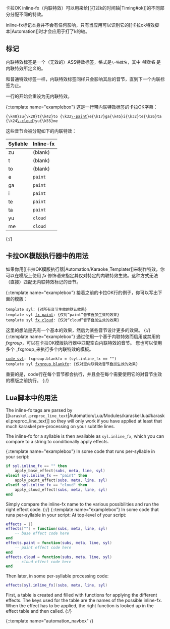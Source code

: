 卡拉OK inline-fx（内联特效）可以用来给[[打过k的时间轴|Timing#ok]]的不同部分分配不同的特效。

inline-fx标记本身并不会有任何影响，只有当应用可以识别它的[[卡拉ok特效脚本|Automation]]时才会应用于打了k的轴。

## 标记  ##
内联特效标签是一个（无效的）ASS特效标签，格式是`\-特效名`，其中 _特效名_ 是内联特效所定义的。

和普通特效标签一样，内联特效标签同样只会影响其后的音节，直到下一个内联标签为止。

一行的开始会重设为无内联特效。

{::template name="examplebox"}
这是一行带内联特效标签的卡拉OK字幕：

<pre><code>{\k40}zu{\k20}t{\k42}to {\k32<u>\-paint</u>}e{\k17}ga{\k45}i{\k32}te{\k26}ta {\k24<u>\-cloud</u>}yu{\k55}me</code></pre>

这些音节会被分配如下的内联特效：

| Syllable | Inline-fx
| -------- | --------------
| zu       | (blank)
| t        | (blank)
| to       | (blank)
| e        | `paint`
| ga       | `paint`
| i        | `paint`
| te       | `paint`
| ta       | `paint`
| yu       | `cloud`
| me       | `cloud`
{:/}

## 卡拉OK模版执行器中的用法  ##
如果你用[[卡拉OK模版执行器|Automation/Karaoke_Templater]]来制作特效，你可以在模版上使用 _fx_ 修饰语来指定其仅对特定的内联特效生效。这种方式无法（直接）匹配无内联特效标记的音节。

{::template name="examplebox"}
接着之前的卡拉OK行的例子，你可以写出下面的模版：

<pre><code>template syl: {对所有音节生效的默认效果}
template syl <u>fx paint</u>: {仅对“paint”音节叠加生效的效果}
template syl <u>fx cloud</u>: {仅对“cloud”音节叠加生效的效果}</code></pre>

这里的想法是先有一个基本的效果，然后为某些音节设计更多的效果。
{:/}
{::template name="examplebox"}
通过使用一个基于内联特效而启用或禁用的 _fxgroup_，可以在卡拉OK模版执行器中匹配空白内联特效的音节。
您也可以使用多个 _fxgroup_来执行多个内联特效的模板。

<pre><code><u>code syl</u>: fxgroup.blankfx = (syl.inline_fx == "")
template syl <u>fxgroup blankfx</u>: {仅对空内联特效音节叠加生效的效果}</code></pre>

重要的是，code行在每个音节都会执行，并且会在每个需要使用它的对音节生效的模版之前执行。
{:/}

## Lua脚本中的用法  ##
The inline-fx tags are parsed by
[[`karaskel.preproc_line_text`|Automation/Lua/Modules/karaskel.lua#karaskel.preproc_line_text]]
so they will only work if you have applied at least that much karaskel
pre-processing on your subtitle lines.

The inline-fx for a syllable is then available as `syl.inline_fx`, which
you can compare to a string to conditionally apply effects.

{::template name="examplebox"}
In some code that runs per-syllable in your script:

~~~ lua
if syl.inline_fx == "" then
    apply_base_effect(subs, meta, line, syl)
elseif syl.inline_fx == "paint" then
    apply_paint_effect(subs, meta, line, syl)
elseif syl.inline_fx == "cloud" then
    apply_cloud_effect(subs, meta, line, syl)
end
~~~

Simply compare the inline-fx name to the various possibilities and run the
right effect code.
{:/}
{::template name="examplebox"}
In some code that runs per-syllable in your script:
At top-level of your script:

~~~ lua
effects = {}
effects[""] = function(subs, meta, line, syl)
    -- base effect code here
end
effects.paint = function(subs, meta, line, syl)
    -- paint effect code here
end
effects.cloud = function(subs, meta, line, syl)
    -- cloud effect code here
end
~~~

Then later, in some per-syllable processing code:

~~~ lua
effects[syl.inline_fx](subs, meta, line, syl)
~~~

First, a table is created and filled with functions for applying the
different effects. The keys used for the table are the names of the
possible inline-fx. When the effect has to be applied, the right function
is looked up in the effect table and then called.
{:/}

{::template name="automation_navbox" /}
